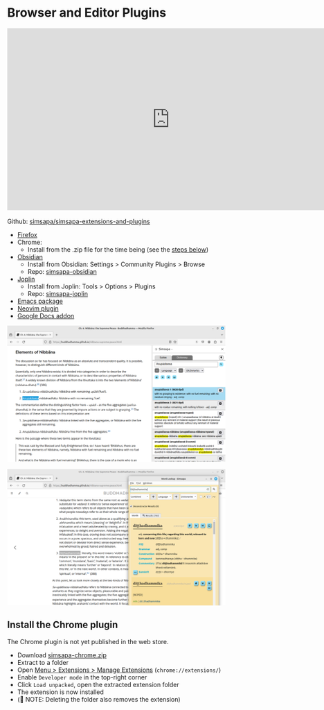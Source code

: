 # Browser and Editor Plugins

<iframe width="750" height="420" src="https://www.youtube.com/embed/n3KSAppr9wc" title="Simsapa: How to Install Extensions and Plugins" frameborder="0" allow="accelerometer; autoplay; clipboard-write; encrypted-media; gyroscope; picture-in-picture; web-share" allowfullscreen></iframe>

Github: [simsapa/simsapa-extensions-and-plugins](https://github.com/simsapa/simsapa-extensions-and-plugins)

- [Firefox](https://addons.mozilla.org/en-US/firefox/addon/simsapa/)
- Chrome:
    - Install from the .zip file for the time being (see the [steps below](#install-the-chrome-plugin))
- [Obsidian](https://obsidian.md/)
    - Install from Obsidian: Settings > Community Plugins > Browse
    - Repo: [simsapa-obsidian](https://github.com/simsapa/simsapa-obsidian)
- [Joplin](https://joplinapp.org/plugins/plugin/io.github.simsapa/)
    - Install from Joplin: Tools > Options > Plugins
    - Repo: [simsapa-joplin](https://github.com/simsapa/simsapa-joplin)
- [Emacs package](https://github.com/simsapa/simsapa-emacs)
- [Neovim plugin](https://github.com/simsapa/simsapa-neovim)
- [Google Docs addon](https://github.com/simsapa/simsapa-gdocs)

![Firefox Sidebar](../images/firefox-sidebar-anupadisesa-screenshot.png)

![Firefox Word Lookup](../images/firefox-word-lookup-ditthadhammika-screenshot.png)

## Install the Chrome plugin

The Chrome plugin is not yet published in the web store.

- Download [simsapa-chrome.zip](https://github.com/simsapa/simsapa/releases/download/v0.5.0-alpha.1/simsapa-chrome.zip)
- Extract to a folder
- Open [Menu > Extensions > Manage Extensions](chrome://extensions/) (`chrome://extensions/`)
- Enable `Developer mode` in the top-right corner
- Click `Load unpacked`, open the extracted extension folder
- The extension is now installed
- (📙 NOTE: Deleting the folder also removes the extension)


